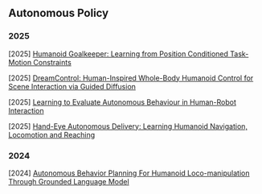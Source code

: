 ## Autonomous Policy

### 2025

[2025] [Humanoid Goalkeeper: Learning from Position Conditioned Task-Motion Constraints](https://arxiv.org/abs/2510.18002)

[2025] [DreamControl: Human-Inspired Whole-Body Humanoid Control for Scene Interaction via Guided Diffusion](https://arxiv.org/abs/2509.14353)

[2025] [Learning to Evaluate Autonomous Behaviour in Human-Robot Interaction](https://arxiv.org/abs/2507.06404)

[2025] [Hand-Eye Autonomous Delivery: Learning Humanoid Navigation, Locomotion and Reaching](https://arxiv.org/abs/2508.03068)



### 2024

[2024] [Autonomous Behavior Planning For Humanoid Loco-manipulation Through Grounded Language Model](https://arxiv.org/abs/2408.08282)